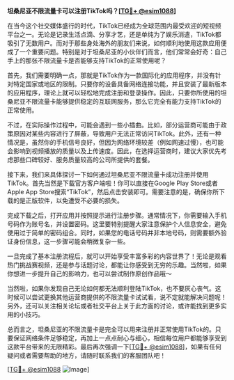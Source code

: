 **坦桑尼亚不限流量卡可以注册TikTok吗？[[TG💪+ @esim1088](https://t.me/s/esim1088)]**

在当今这个社交媒体盛行的时代，TikTok已经成为全球范围内最受欢迎的短视频平台之一。无论是记录生活点滴、分享才艺，还是单纯为了娱乐消遣，TikTok都吸引了无数用户。而对于那些身处海外的朋友们来说，如何顺利地使用这款应用便成了一个重要问题。特别是对于坦桑尼亚的小伙伴们而言，他们常常会好奇：自己手上的那张不限流量卡是否能够支持TikTok的正常使用呢？

首先，我们需要明确一点，那就是TikTok作为一款国际化的应用程序，并没有针对特定国家或地区的限制。只要你的设备具备网络连接功能，并且安装了最新版本的应用程序，理论上就可以轻松地完成注册和登录操作。因此，只要你所使用的坦桑尼亚不限流量卡能够提供稳定的互联网服务，那么它完全有能力支持TikTok的正常使用。

不过，在实际操作过程中，可能会遇到一些小插曲。比如，部分运营商可能由于政策原因对某些内容进行了屏蔽，导致用户无法正常访问TikTok。此外，还有一种情况是，虽然你的手机信号良好，但因为网络环境较差（例如网速过慢），也可能会影响到视频播放的质量以及上传速度。因此，在选择运营商时，建议大家优先考虑那些口碑较好、服务质量较高的公司所提供的套餐。

接下来，我们来具体探讨一下如何通过坦桑尼亚不限流量卡成功注册并使用TikTok。首先当然是下载官方客户端啦！你可以直接在Google Play Store或者Apple App Store搜索“TikTok”，然后点击安装即可。需要注意的是，确保你所下载的是正版软件，以免遭受不必要的损失。

完成下载之后，打开应用并按照提示进行注册步骤。通常情况下，你需要输入手机号码作为账号名，并设置密码。这里要特别提醒大家注意保护个人信息安全，避免使用过于简单的密码组合。同时，如果您的电话号码并非本地号码，则需要额外验证身份信息，这一步骤可能会稍微复杂一些。

一旦完成了基本注册流程后，就可以开始享受丰富多彩的内容世界了！无论是观看热门挑战赛视频，还是参与话题讨论，都能让你感受到无穷的乐趣。当然啦，如果你想进一步提升自己的影响力，也可以尝试制作原创作品哦～

当然啦，如果你发现自己无论如何都无法顺利登陆TikTok，也不要灰心丧气。这时候可以尝试更换其他运营商提供的不限流量卡试试看，说不定就能解决问题呢！另外，还可以关注相关论坛或者社交平台上关于此方面的讨论，或许能找到更多实用的小技巧。

总而言之，坦桑尼亚的不限流量卡是完全可以用来注册并正常使用TikTok的。只要保证网络条件足够稳定，再加上一点点耐心与细心，相信每位用户都能够享受到这款平台带来的无限精彩。最后再次强调一下[[TG💪+ @esim1088](https://t.me/s/esim1088)]，如果有任何疑问或者需要帮助的地方，请随时联系我们的客服团队吧！

[[TG💪+ @esim1088](https://t.me/s/esim1088) ![Image](https://i.postimg.cc/4NQfJmqS/Snipaste-2025-05-13-00-14-12.png)]